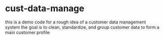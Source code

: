 # cust-data-manage

this is a demo code for a rough idea of a customer data management system
the goal is to clean, standardize, and group customer data to form a main customer profile
